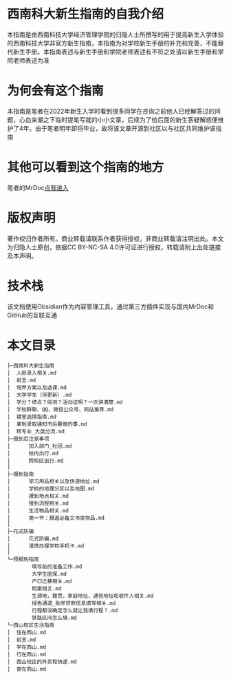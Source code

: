 # 西南科大新生指南的自我介绍
本指南是由西南科技大学经济管理学院的归隐人士所撰写的用于提高新生入学体验的西南科技大学非官方新生指南，本指南为对学校新生手册的补充和完善，不能替代新生手册。本指南表述与新生手册和学院老师表述有不符之处请以新生手册和学院老师表述为准
# 为何会有这个指南
本指南是笔者在2022年新生入学时看到很多同学在咨询之前他人已经解答过的问题，心血来潮之下临时提笔写就的小小文章，后续为了给后面的新生答疑解惑便维护了4年。由于笔者明年即将毕业，故将该文章开源到社区以与社区共同维护该指南
# 其他可以看到这个指南的地方
笔者的MrDoc[点我进入](https://www.gyrs.xyz "新生指南的国内镜像")
# 版权声明
著作权归作者所有。商业转载请联系作者获得授权，非商业转载请注明出处。本文为归隐人士原创，依据CC BY-NC-SA 4.0许可证进行授权，转载请附上出处链接及本声明。
# 技术栈
该文档使用Obsidian作为内容管理工具，通过第三方插件实现与国内MrDoc和GitHub的互联互通
# 本文目录
``````
├─西南科大新生指南
│  人脸录入相关.md
│  前言.md
│  培养方案以及选课.md
│  大学学车（待更新）.md
│  学分？绩点？综测？活动证明？一次讲清楚.md
│  学校群聊、QQ、微信公众号、网站推荐.md
│  寝室选择指南.md
│  拿到录取通知书后要做的事.md
│  转专业_大类分流.md
├─报到后注意事项
│      加入部门_社团.md
│      校内出行.md
│      跨校区出行.md
│      
├─报到指南
│      学习用品相关以及快递地址.md
│      学校的地理分区以及地图.md
│      报到地点相关.md
│      报到流程相关.md
│      生活物品相关.md
│      第一节：报道必备文书类物品.md
│      
├─花式防骗
│      花式防骗.md
│      谨慎办理学校手机卡.md
│      
└─预报到指南
        填写前的准备工作.md
        大学生医保.md
        户口迁移相关.md
        档案相关.md
        生源地，籍贯，家庭地址，通信地址和收件人相关.md
        绿色通道_助学贷款信息填写相关.md
        行程都没确定怎么就让我填行程？.md
        铁路区间怎么填.md
└─西山校区生活指南
│  住在西山.md
│  前言.md
│  学在西山.md
│  行在西山.md
│  西山校区的外卖和快递.md
│  食在西山.md
